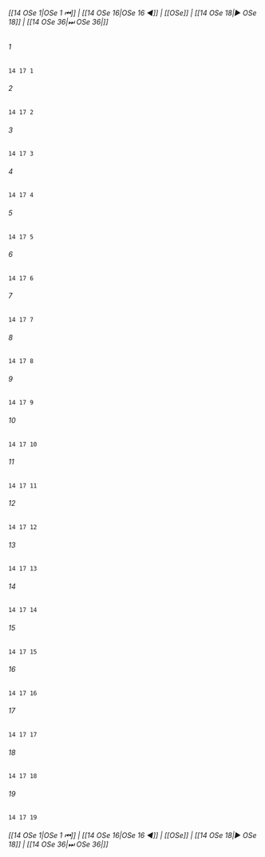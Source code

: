 
###### [[14 OSe 1|OSe 1 ⏮]] | [[14 OSe 16|OSe 16 ◀]] | [[OSe]] | [[14 OSe 18|▶ OSe 18]] | [[14 OSe 36|⏭ OSe 36|]]

###### 1
``` verse
14 17 1 
```
###### 2
``` verse
14 17 2 
```
###### 3
``` verse
14 17 3 
```
###### 4
``` verse
14 17 4 
```
###### 5
``` verse
14 17 5 
```
###### 6
``` verse
14 17 6 
```
###### 7
``` verse
14 17 7 
```
###### 8
``` verse
14 17 8 
```
###### 9
``` verse
14 17 9 
```
###### 10
``` verse
14 17 10 
```
###### 11
``` verse
14 17 11 
```
###### 12
``` verse
14 17 12 
```
###### 13
``` verse
14 17 13 
```
###### 14
``` verse
14 17 14 
```
###### 15
``` verse
14 17 15 
```
###### 16
``` verse
14 17 16 
```
###### 17
``` verse
14 17 17 
```
###### 18
``` verse
14 17 18 
```
###### 19
``` verse
14 17 19 
```

###### [[14 OSe 1|OSe 1 ⏮]] | [[14 OSe 16|OSe 16 ◀]] | [[OSe]] | [[14 OSe 18|▶ OSe 18]] | [[14 OSe 36|⏭ OSe 36|]]

